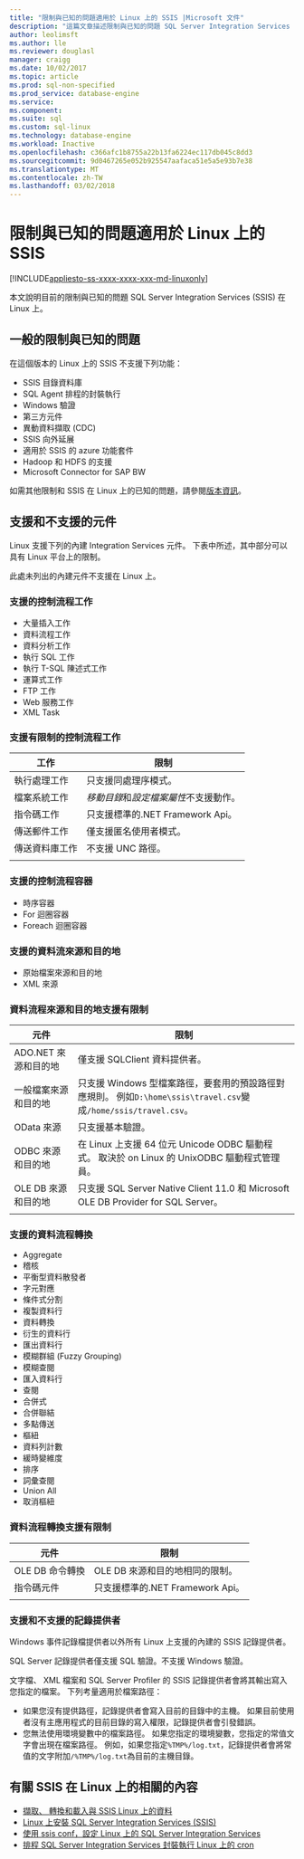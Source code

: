 ```yaml
---
title: "限制與已知的問題適用於 Linux 上的 SSIS |Microsoft 文件"
description: "這篇文章描述限制與已知的問題 SQL Server Integration Services (SSIS) 在 Linux 電腦上"
author: leolimsft
ms.author: lle
ms.reviewer: douglasl
manager: craigg
ms.date: 10/02/2017
ms.topic: article
ms.prod: sql-non-specified
ms.prod_service: database-engine
ms.service: 
ms.component: 
ms.suite: sql
ms.custom: sql-linux
ms.technology: database-engine
ms.workload: Inactive
ms.openlocfilehash: c366afc1b8755a22b13fa6224ec117db045c8dd3
ms.sourcegitcommit: 9d0467265e052b925547aafaca51e5a5e93b7e38
ms.translationtype: MT
ms.contentlocale: zh-TW
ms.lasthandoff: 03/02/2018
---
```

# <a name="limitations-and-known-issues-for-ssis-on-linux"></a>限制與已知的問題適用於 Linux 上的 SSIS

[!INCLUDE[appliesto-ss-xxxx-xxxx-xxx-md-linuxonly](../includes/appliesto-ss-xxxx-xxxx-xxx-md-linuxonly.md)]

本文說明目前的限制與已知的問題 SQL Server Integration Services (SSIS) 在 Linux 上。

## <a name="general-limitations-and-known-issues"></a>一般的限制與已知的問題

在這個版本的 Linux 上的 SSIS 不支援下列功能：
  - SSIS 目錄資料庫
  - SQL Agent 排程的封裝執行
  - Windows 驗證
  - 第三方元件
  - 異動資料擷取 (CDC)
  - SSIS 向外延展
  - 適用於 SSIS 的 azure 功能套件
  - Hadoop 和 HDFS 的支援
  - Microsoft Connector for SAP BW

如需其他限制和 SSIS 在 Linux 上的已知的問題，請參閱[版本資訊](sql-server-linux-release-notes.md#ssis)。

## <a name="components"></a> 支援和不支援的元件

Linux 支援下列的內建 Integration Services 元件。 下表中所述，其中部分可以具有 Linux 平台上的限制。

此處未列出的內建元件不支援在 Linux 上。

### <a name="supported-control-flow-tasks"></a>支援的控制流程工作
- 大量插入工作
- 資料流程工作
- 資料分析工作
- 執行 SQL 工作
- 執行 T-SQL 陳述式工作
- 運算式工作
- FTP 工作
- Web 服務工作
- XML Task

### <a name="control-flow-tasks-supported-with-limitations"></a>支援有限制的控制流程工作

| 工作 | 限制 |
|------------|---|
| 執行處理工作 | 只支援同處理序模式。 |
| 檔案系統工作 | *移動目錄*和*設定檔案屬性*不支援動作。 |
| 指令碼工作 | 只支援標準的.NET Framework Api。 |
| 傳送郵件工作 | 僅支援匿名使用者模式。 |
| 傳送資料庫工作 | 不支援 UNC 路徑。 |
| | |

### <a name="supported-control-flow-containers"></a>支援的控制流程容器
- 時序容器
- For 迴圈容器
- Foreach 迴圈容器

### <a name="supported-data-flow-sources-and-destinations"></a>支援的資料流來源和目的地
- 原始檔案來源和目的地
- XML 來源

### <a name="data-flow-sources-and-destinations-supported-with-limitations"></a>資料流程來源和目的地支援有限制

| 元件 | 限制 |
|------------|---|
| ADO.NET 來源和目的地 | 僅支援 SQLClient 資料提供者。 |
| 一般檔案來源和目的地 | 只支援 Windows 型檔案路徑，要套用的預設路徑對應規則。 例如`D:\home\ssis\travel.csv`變成`/home/ssis/travel.csv`。 |
| OData 來源 | 只支援基本驗證。 |
| ODBC 來源和目的地 | 在 Linux 上支援 64 位元 Unicode ODBC 驅動程式。 取決於 on Linux 的 UnixODBC 驅動程式管理員。 |
| OLE DB 來源和目的地 | 只支援 SQL Server Native Client 11.0 和 Microsoft OLE DB Provider for SQL Server。 |
| | |

### <a name="supported-data-flow-transformations"></a>支援的資料流程轉換
- Aggregate
- 稽核
- 平衡型資料散發者
- 字元對應
- 條件式分割
- 複製資料行
- 資料轉換
- 衍生的資料行
- 匯出資料行
- 模糊群組 (Fuzzy Grouping)
- 模糊查閱
- 匯入資料行
- 查閱
- 合併式
- 合併聯結
- 多點傳送
- 樞紐
- 資料列計數
- 緩時變維度
- 排序
- 詞彙查閱
- Union All
- 取消樞紐

### <a name="data-flow-transformations-supported-with-limitations"></a>資料流程轉換支援有限制

| 元件 | 限制 |
|------------|---|
| OLE DB 命令轉換 | OLE DB 來源和目的地相同的限制。 |
| 指令碼元件 | 只支援標準的.NET Framework Api。 |
| | |

### <a name="supported-and-unsupported-log-providers"></a>支援和不支援的記錄提供者
Windows 事件記錄檔提供者以外所有 Linux 上支援的內建的 SSIS 記錄提供者。

SQL Server 記錄提供者僅支援 SQL 驗證。不支援 Windows 驗證。

文字檔、 XML 檔案和 SQL Server Profiler 的 SSIS 記錄提供者會將其輸出寫入您指定的檔案。 下列考量適用於檔案路徑：
-   如果您沒有提供路徑，記錄提供者會寫入目前的目錄中的主機。 如果目前使用者沒有主應用程式的目前目錄的寫入權限，記錄提供者會引發錯誤。
-   您無法使用環境變數中的檔案路徑。 如果您指定的環境變數，您指定的常值文字會出現在檔案路徑。 例如，如果您指定`%TMP%/log.txt`，記錄提供者會將常值的文字附加`/%TMP%/log.txt`為目前的主機目錄。

## <a name="related-content-about-ssis-on-linux"></a>有關 SSIS 在 Linux 上的相關的內容
-   [擷取、 轉換和載入與 SSIS Linux 上的資料](sql-server-linux-migrate-ssis.md)
-   [Linux 上安裝 SQL Server Integration Services (SSIS)](sql-server-linux-setup-ssis.md)
-   [使用 ssis conf，設定 Linux 上的 SQL Server Integration Services](sql-server-linux-configure-ssis.md)
-   [排程 SQL Server Integration Services 封裝執行 Linux 上的 cron](sql-server-linux-schedule-ssis-packages.md)
